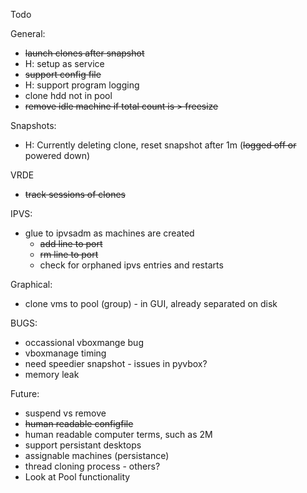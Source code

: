 Todo

General:
- ~~launch clones after snapshot~~
- H: setup as service
- ~~support config file~~
- H: support program logging
- clone hdd not in pool
- ~~remove idle machine if total count is > freesize~~

Snapshots:
- H: Currently deleting clone, reset snapshot after 1m (~~logged off or~~ powered down)

VRDE
- ~~track sessions of clones~~

IPVS:
- glue to ipvsadm as machines are created
    - ~~add line to port~~
    - ~~rm line to port~~
    - check for orphaned ipvs entries and restarts

Graphical:
- clone vms to pool (group) - in GUI, already separated on disk


BUGS:
- occassional vboxmange bug
- vboxmanage timing
- need speedier snapshot - issues in pyvbox?
- memory leak


Future:
- suspend vs remove
- ~~human readable configfile~~
- human readable computer terms, such as 2M
- support persistant desktops
- assignable machines (persistance)
- thread cloning process - others?
- Look at Pool functionality
